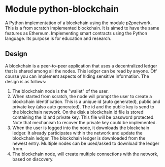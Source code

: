 # Module python-blockchain

A Python implementation of a blockchain using the module p2pnetwork. This is a from scratch implemented blockchain. It is aimed to have the same features as Ethereum. Implementing smart contracts using the Python language. Its purpose is for education and research.

## Design

A blockchain is a peer-to-peer application that uses a decentralized ledger that is shared among all the nodes. This ledger can be read by anyone. Off course you can implement aspects of hiding sensitive information. The design is as follows:
1. The blockchain node is the "wallet" of the user.
2. When started from scratch, the node will prompt the user to create a blockchain identification. This is a unique id (auto generated), public and private key (also auto generated). The id and the public key is send to the blockchain network. On the disk a blockchain.id file is stored containing the id and private key. This file will be password protected. Note that mechanism to recover the private key could be implemented. 
3. When the user is logged into the node, it downloads the blockchain ledger. It already participates within the network and update the blockchain ledger. The blockchain ledger is downloaded from the newest entry. Multiple nodes can be used/asked to download the ledger from.
4. The blockchain node, will create multiple connections with the network, based on discovery. 